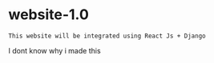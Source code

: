 # website-1.0

    This website will be integrated using React Js + Django
I dont know why i made this
